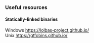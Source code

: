 ### Useful resources

#### Statically-linked binaries
Windows https://lolbas-project.github.io/<br />
Unix https://gtfobins.github.io/
